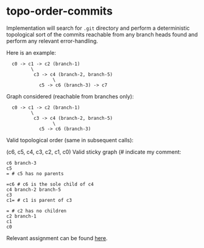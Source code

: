 # topo-order-commits
Implementation will search for `.git` directory and perform a deterministic topological sort of the commits reachable from any
branch heads found and perform any relevant error-handling.

Here is an example:

```
  c0 -> c1 -> c2 (branch-1)
         \
          c3 -> c4 (branch-2, branch-5)
                 \
            c5 -> c6 (branch-3) -> c7
```

Graph considered (reachable from branches only):

```
  c0 -> c1 -> c2 (branch-1)
         \
          c3 -> c4 (branch-2, branch-5)
                 \
            c5 -> c6 (branch-3)
```

Valid topological order (same in subsequent calls):

(c6, c5, c4, c3, c2, c1, c0)
Valid sticky graph (# indicate my comment:

```
c6 branch-3
c5
= # c5 has no parents

=c6 # c6 is the sole child of c4
c4 branch-2 branch-5
c3
c1= # c1 is parent of c3

= # c2 has no children
c2 branch-1
c1
c0
```

Relevant assignment can be found [here](https://web.cs.ucla.edu/classes/winter23/cs35L/assign/assign6.html).
